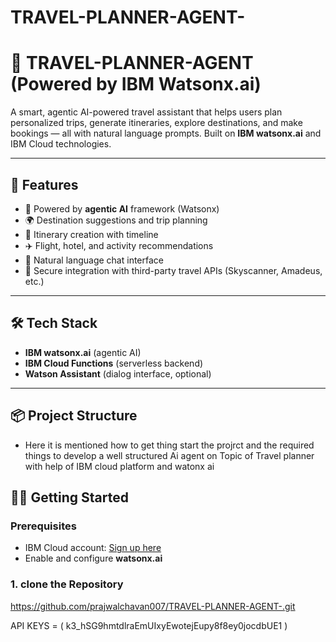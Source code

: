 # TRAVEL-PLANNER-AGENT-

# 🧳 TRAVEL-PLANNER-AGENT (Powered by IBM Watsonx.ai)

A smart, agentic AI-powered travel assistant that helps users plan personalized trips, generate itineraries, explore destinations, and make bookings — all with natural language prompts. Built on **IBM watsonx.ai** and IBM Cloud technologies.

---

## 🚀 Features

- 🧠 Powered by **agentic AI** framework (Watsonx)
- 🌍 Destination suggestions and trip planning
- 📅 Itinerary creation with timeline
- ✈️ Flight, hotel, and activity recommendations
- 💬 Natural language chat interface
- 🔐 Secure integration with third-party travel APIs (Skyscanner, Amadeus, etc.)

---

## 🛠️ Tech Stack

- **IBM watsonx.ai** (agentic AI)
- **IBM Cloud Functions** (serverless backend)
- **Watson Assistant** (dialog interface, optional)

---

## 📦 Project Structure
- Here it is mentioned how to get thing start the projrct and the required things to develop a well structured Ai agent on Topic of Travel planner with help of IBM cloud platform and watonx ai


## 🧑‍💻 Getting Started

### Prerequisites

- IBM Cloud account: [Sign up here](https://cloud.ibm.com/registration)
- Enable and configure **watsonx.ai**

### 1. clone the Repository

https://github.com/prajwalchavan007/TRAVEL-PLANNER-AGENT-.git

API KEYS =  ( k3_hSG9hmtdlraEmUIxyEwotejEupy8f8ey0jocdbUE1  )
